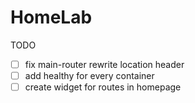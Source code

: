 # HomeLab

TODO

- [ ] fix main-router rewrite location header
- [ ] add healthy for every container
- [ ] create widget for routes in homepage